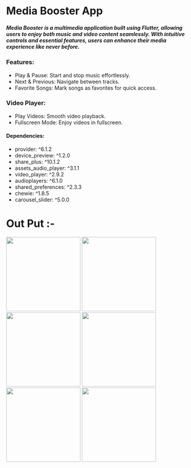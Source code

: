 # Media Booster App
##### Media Booster is a multimedia application built using Flutter, allowing users to enjoy both music and video content seamlessly. With intuitive controls and essential features, users can enhance their media experience like never before.

### Features:
- Play & Pause: Start and stop music effortlessly.
- Next & Previous: Navigate between tracks.
- Favorite Songs: Mark songs as favorites for quick access.

### Video Player:
- Play Videos: Smooth video playback.
- Fullscreen Mode: Enjoy videos in fullscreen.


#### Dependencies:
- provider: ^6.1.2
- device_preview: ^1.2.0
- share_plus: ^10.1.2
- assets_audio_player: ^3.1.1
- video_player: ^2.9.2
- audioplayers: ^6.1.0
- shared_preferences: ^2.3.3
- chewie: ^1.8.5
- carousel_slider: ^5.0.0
  
 # Out Put :-
 
<img src = "https://github.com/user-attachments/assets/0653d5ba-51b8-43da-aefd-92bf1a0c16e8" width="200">
<img src = "https://github.com/user-attachments/assets/2d096a56-7bbd-4e9e-91bf-0fca6418739b" width="200">
<img src = "https://github.com/user-attachments/assets/245ee588-dcb0-4506-92cc-e3357013cabc" width="200">
<img src = "https://github.com/user-attachments/assets/07a2ff31-2ba2-45cd-af45-599cc8eed109" width="200">
<img src = "https://github.com/user-attachments/assets/23638aa3-ad9d-4874-8763-d0470673bb40" width="200">
<img src = "https://github.com/user-attachments/assets/ebc68ded-799c-4e2d-a0c6-1688af97c7d0" width="200">



